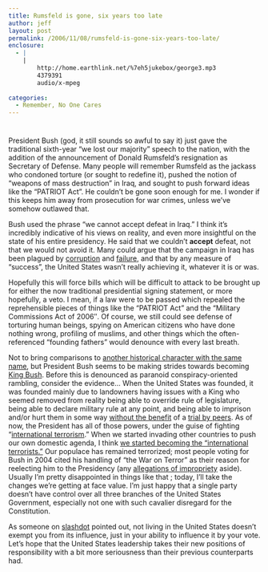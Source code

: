 ```yaml
---
title: Rumsfeld is gone, six years too late
author: jeff
layout: post
permalink: /2006/11/08/rumsfeld-is-gone-six-years-too-late/
enclosure:
  - |
    |
        http://home.earthlink.net/%7eh5jukebox/george3.mp3
        4379391
        audio/x-mpeg
        
categories:
  - Remember, No One Cares
---
```

# 

President Bush (god, it still sounds so awful to say it) just gave the traditional sixth-year “we lost our majority” speech to the nation, with the addition of the announcement of Donald Rumsfeld’s resignation as Secretary of Defense. Many people will remember Rumsfeld as the jackass who condoned torture (or sought to redefine it), pushed the notion of “weapons of mass destruction” in Iraq, and sought to push forward ideas like the “PATRIOT Act”. He couldn’t be gone soon enough for me. I wonder if this keeps him away from prosecution for war crimes, unless we’ve somehow outlawed that.

Bush used the phrase “we cannot accept defeat in Iraq.” I think it’s incredibly indicative of his views on reality, and even more insightful on the state of his entire presidency. He said that we couldn’t **accept** defeat, not that we would not avoid it. Many could argue that the campaign in Iraq has been plagued by [corruption][1] and [failure][2], and that by any measure of “success”, the United States wasn’t really achieving it, whatever it is or was.

 [1]: http://www.halliburtonwatch.org/
 [2]: http://www.iraqbodycount.org/

Hopefully this will force bills which will be difficult to attack to be brought up for either the now traditional presidential signing statement, or more hopefully, a veto. I mean, if a law were to be passed which repealed the reprehensible pieces of things like the “PATRIOT Act” and the “Military Commissions Act of 2006″. Of course, we still could see defense of torturing human beings, spying on American citizens who have done nothing wrong, profiling of muslims, and other things which the often-referenced “founding fathers” would denounce with every last breath.

Not to bring comparisons to [another historical character with the same name][3], but President Bush seems to be making strides towards becoming [King Bush][4]. Before this is denounced as paranoid conspiracy-oriented rambling, consider the evidence… When the United States was founded, it was founded mainly due to landowners having issues with a King who seemed removed from reality being able to override rule of legislature, being able to declare military rule at any point, and being able to imprison and/or hurt them in some way [without the benefit][5] of a [trial by peers][6]. As of now, the President has all of those powers, under the guise of fighting “[international terrorism][7].” When we started invading other countries to push our own domestic agenda, I think [we started becoming the “international terrorists.”][8] Our populace has remained terrorized; most people voting for Bush in 2004 cited his handling of “the War on Terror” as their reason for reelecting him to the Presidency (any [allegations of impropriety][9] aside). Usually I’m pretty disappointed in things like that ; today, I’ll take the changes we’re getting at face value. I’m just happy that a single party doesn’t have control over all three branches of the United States Government, especially not one with such cavalier disregard for the Constitution.

 [3]: http://home.earthlink.net/~h5jukebox/george3.mp3
 [4]: http://uniorb.com/RCHECK/kingbush.htm
 [5]: http://en.wikipedia.org/wiki/Admiralty_court
 [6]: http://en.wikipedia.org/wiki/Habeus_corpus
 [7]: http://en.wikipedia.org/wiki/War_on_Terrorism
 [8]: http://www.guardian.co.uk/usa/story/0,,1938434,00.html
 [9]: http://en.wikipedia.org/wiki/2004_U.S._presidential_election_controversy_and_irregularities

As someone on [slashdot][10] pointed out, not living in the United States doesn’t exempt you from its influence, just in your ability to influence it by your vote. Let’s hope that the United States leadership takes their new positions of responsibility with a bit more seriousness than their previous counterparts had.

 [10]: http://slashdot.org/
